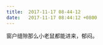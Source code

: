 ```yaml
---
title:  2017-11-17 08-44-12
date:   2017-11-17 08:44:12 +0800
---
```


窗户缝隙那么小老鼠都能进来，郁闷。

<!--180-->

